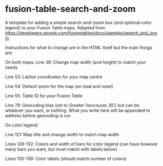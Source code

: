 fusion-table-search-and-zoom
============================

A template for adding a simple search-and-zoom box (and optional color legend) to your Fusion Table maps. Adapted from:
https://developers.google.com/fusiontables/docs/samples/search_and_zoom

Instructions for what to change are in the HTML itself but the main things are:

On both maps:
Line 38: Change map width (and height) to match your needs

Line 53: Lat/lon coordinates for your map centre

Line 54: Default zoom for the map (on load and reset)

Line 55: Table ID for your Fusion Table

Line 79: Geocoding bias (set to Greater Vancouver, BC) but can be whatever you want, or nothing. What you write here will be appended to address before geocoding is run


On color legend:

Line 121: Map title and change width to match map width

Lines 128-132: Colors and width of bars for color legend (can have however many bars you want, but must match with labels below)

Lines 135-139: Color labels (should match number of colors)

